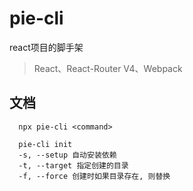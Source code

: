 # pie-cli
react项目的脚手架
> React、React-Router V4、Webpack

## 文档
```
  npx pie-cli <command>
```

```
  pie-cli init
  -s, --setup 自动安装依赖
  -t, --target 指定创建的目录
  -f, --force 创建时如果目录存在, 则替换
```